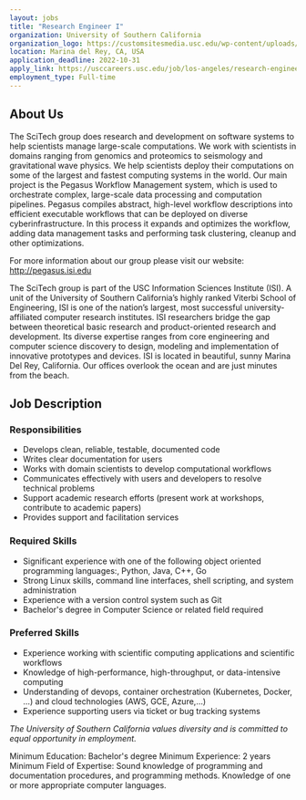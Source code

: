 ```yaml
---
layout: jobs
title: "Research Engineer I"
organization: University of Southern California
organization_logo: https://customsitesmedia.usc.edu/wp-content/uploads/sites/55/2019/01/15234736/PrimShield-Word_SmallUse_CardOnTrans.png
location: Marina del Rey, CA, USA
application_deadline: 2022-10-31
apply_link: https://usccareers.usc.edu/job/los-angeles/research-engineer-i-scitech-group/1209/26713829952
employment_type: Full-time
---
```


## About Us

The SciTech group does research and development on software systems to help scientists manage large-scale computations. We work with scientists in domains ranging from genomics and proteomics to seismology and gravitational wave physics. We help scientists deploy their computations on some of the largest and fastest computing systems in the world. Our main project is the Pegasus Workflow Management system, which is used to orchestrate complex, large-scale data processing and computation pipelines. Pegasus compiles abstract, high-level workflow descriptions into efficient executable workflows that can be deployed on diverse cyberinfrastructure. In this process it expands and optimizes the workflow, adding data management tasks and performing task clustering, cleanup and other optimizations.

For more information about our group please visit our website: http://pegasus.isi.edu

The SciTech group is part of the USC Information Sciences Institute (ISI). A unit of the University of Southern California’s highly ranked Viterbi School of Engineering, ISI is one of the nation’s largest, most successful university-affiliated computer research institutes. ISI researchers bridge the gap between theoretical basic research and product-oriented research and development. Its diverse expertise ranges from core engineering and computer science discovery to design, modeling and implementation of innovative prototypes and devices. ISI is located in beautiful, sunny Marina Del Rey, California. Our offices overlook the ocean and are just minutes from the beach.

## Job Description

### Responsibilities

- Develops clean, reliable, testable, documented code
- Writes clear documentation for users
- Works with domain scientists to develop computational workflows
- Communicates effectively with users and developers to resolve technical problems
- Support academic research efforts (present work at workshops, contribute to academic papers)
- Provides support and facilitation services

### Required Skills

- Significant experience with one of the following object oriented programming languages:, Python, Java, C++, Go
- Strong Linux skills, command line interfaces, shell scripting, and system administration
- Experience with a version control system such as Git
- Bachelor's degree in Computer Science or related field required

### Preferred Skills

- Experience working with scientific computing applications and scientific workflows
- Knowledge of high-performance, high-throughput, or data-intensive computing
- Understanding of devops, container orchestration (Kubernetes, Docker, …) and cloud technologies (AWS, GCE, Azure,…)
- Experience supporting users via ticket or bug tracking systems

_The University of Southern California values diversity and is committed to equal opportunity in employment._

Minimum Education: Bachelor's degree Minimum Experience: 2 years Minimum Field of Expertise: Sound knowledge of programming and documentation procedures, and programming methods. Knowledge of one or more appropriate computer languages.